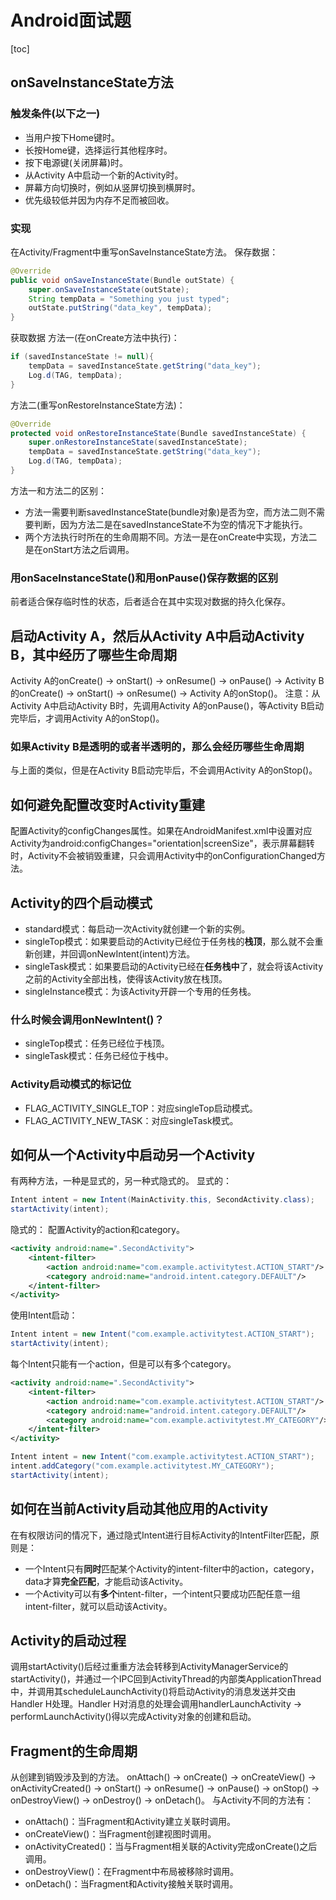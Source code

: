 # Android面试题
[toc]
## onSaveInstanceState方法
### 触发条件(以下之一)
- 当用户按下Home键时。
- 长按Home键，选择运行其他程序时。
- 按下电源键(关闭屏幕)时。
- 从Activity A中启动一个新的Activity时。
- 屏幕方向切换时，例如从竖屏切换到横屏时。
- 优先级较低并因为内存不足而被回收。
### 实现
在Activity/Fragment中重写onSaveInstanceState方法。
保存数据：
```java
@Override
public void onSaveInstanceState(Bundle outState) {
    super.onSaveInstanceState(outState);
    String tempData = "Something you just typed";
    outState.putString("data_key", tempData);
}
```
获取数据
方法一(在onCreate方法中执行)：
```java
if (savedInstanceState != null){
    tempData = savedInstanceState.getString("data_key");
    Log.d(TAG, tempData);
}
```
方法二(重写onRestoreInstanceState方法)：
```java
@Override
protected void onRestoreInstanceState(Bundle savedInstanceState) {
    super.onRestoreInstanceState(savedInstanceState);
    tempData = savedInstanceState.getString("data_key");
    Log.d(TAG, tempData);
}
```
方法一和方法二的区别：
- 方法一需要判断savedInstanceState(bundle对象)是否为空，而方法二则不需要判断，因为方法二是在savedInstanceState不为空的情况下才能执行。
- 两个方法执行时所在的生命周期不同。方法一是在onCreate中实现，方法二是在onStart方法之后调用。

### 用onSaceInstanceState()和用onPause()保存数据的区别
前者适合保存临时性的状态，后者适合在其中实现对数据的持久化保存。

## 启动Activity A，然后从Activity A中启动Activity B，其中经历了哪些生命周期
Activity A的onCreate() -> onStart() -> onResume() -> onPause() -> Activity B的onCreate() -> onStart() -> onResume() -> Activity A的onStop()。
注意：从Activity A中启动Activity B时，先调用Activity A的onPause()，等Activity B启动完毕后，才调用Activity A的onStop()。

### 如果Activity B是透明的或者半透明的，那么会经历哪些生命周期
与上面的类似，但是在Activity B启动完毕后，不会调用Activity A的onStop()。

## 如何避免配置改变时Activity重建
配置Activity的configChanges属性。如果在AndroidManifest.xml中设置对应Activity为android:configChanges="orientation|screenSize"，表示屏幕翻转时，Activity不会被销毁重建，只会调用Activity中的onConfigurationChanged方法。

## Activity的四个启动模式
- standard模式：每启动一次Activity就创建一个新的实例。
- singleTop模式：如果要启动的Activity已经位于任务栈的**栈顶**，那么就不会重新创建，并回调onNewIntent(intent)方法。
- singleTask模式：如果要启动的Activity已经在**任务栈中**了，就会将该Activity之前的Activity全部出栈，使得该Activity放在栈顶。
- singleInstance模式：为该Activity开辟一个专用的任务栈。
### 什么时候会调用onNewIntent()？
- singleTop模式：任务已经位于栈顶。
- singleTask模式：任务已经位于栈中。
### Activity启动模式的标记位
- FLAG_ACTIVITY_SINGLE_TOP：对应singleTop启动模式。
- FLAG_ACTIVITY_NEW_TASK：对应singleTask模式。

## 如何从一个Activity中启动另一个Activity
有两种方法，一种是显式的，另一种式隐式的。
显式的：
```java
Intent intent = new Intent(MainActivity.this, SecondActivity.class);
startActivity(intent);
```
隐式的：
配置Activity的action和category。
```xml
<activity android:name=".SecondActivity">
	<intent-filter>
		<action android:name="com.example.activitytest.ACTION_START"/>
		<category android:name="android.intent.category.DEFAULT"/>
	</intent-filter>
</activity>
```
使用Intent启动：
```java
Intent intent = new Intent("com.example.activitytest.ACTION_START");
startActivity(intent);
```
每个Intent只能有一个action，但是可以有多个category。
```xml
<activity android:name=".SecondActivity">
	<intent-filter>
		<action android:name="com.example.activitytest.ACTION_START"/>
		<category android:name="android.intent.category.DEFAULT"/>
		<category android:name="com.example.activitytest.MY_CATEGORY"/>
	</intent-filter>
</activity>
```
```java
Intent intent = new Intent("com.example.activitytest.ACTION_START");
intent.addCategory("com.example.activitytest.MY_CATEGORY");
startActivity(intent);
```

## 如何在当前Activity启动其他应用的Activity
在有权限访问的情况下，通过隐式Intent进行目标Activity的IntentFilter匹配，原则是：
- 一个Intent只有**同时**匹配某个Activity的intent-filter中的action，category，data才算**完全匹配**，才能启动该Activity。
- 一个Activity可以有**多个**intent-filter，一个intent只要成功匹配任意一组intent-filter，就可以启动该Activity。

## Activity的启动过程
调用startActivity()后经过重重方法会转移到ActivityManagerService的startActivity()，并通过一个IPC回到ActivityThread的内部类ApplicationThread中，并调用其scheduleLaunchActivity()将启动Activity的消息发送并交由Handler H处理。Handler H对消息的处理会调用handlerLaunchActivity -> performLaunchActivity()得以完成Activity对象的创建和启动。

## Fragment的生命周期
从创建到销毁涉及到的方法。
onAttach() -> onCreate() -> onCreateView() -> onActivityCreated() -> onStart() -> onResume() -> onPause() -> onStop() -> onDestroyView() -> onDestroy() -> onDetach()。
与Activity不同的方法有：
- onAttach()：当Fragment和Activity建立关联时调用。
- onCreateView()：当Fragment创建视图时调用。
- onActivityCreated()：当与Fragment相关联的Activity完成onCreate()之后调用。
- onDestroyView()：在Fragment中布局被移除时调用。
- onDetach()：当Fragment和Activity接触关联时调用。